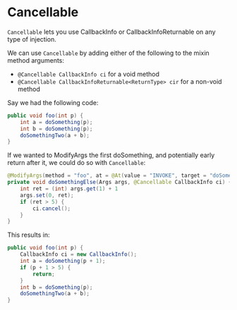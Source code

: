 # Cancellable

`Cancellable` lets you use CallbackInfo or CallbackInfoReturnable on any type of injection.

We can use `Cancellable` by adding either of the following to the mixin method arguments:
* `@Cancellable CallbackInfo ci` for a void method
* `@Cancellable CallbackInfoReturnable<ReturnType> cir` for a non-void method

Say we had the following code:

```java
public void foo(int p) {
    int a = doSomething(p);
    int b = doSomething(p);
    doSomethingTwo(a + b); 
}
```

If we wanted to ModifyArgs the first doSomething, and potentially early return after it, we could do so with `Cancellable`:

```java
@ModifyArgs(method = "foo", at = @At(value = "INVOKE", target = "doSomething(I)I"), ordinal = 0)
private void doSomethingElse(Args args, @Cancellable CallbackInfo ci) {
    int ret = (int) args.get(1) + 1
    args.set(0, ret);
    if (ret > 5) {
        ci.cancel();
    }
}
```

This results in:

```java
public void foo(int p) {
    CallbackInfo ci = new CallbackInfo();
    int a = doSomething(p + 1);
    if (p + 1 > 5) {
        return;
    }
    int b = doSomething(p);
    doSomethingTwo(a + b); 
}
```
